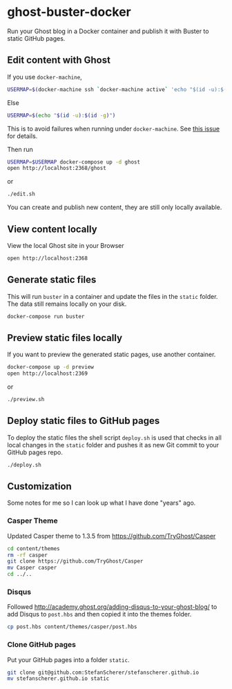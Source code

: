 # ghost-buster-docker

Run your Ghost blog in a Docker container and publish it with Buster to static
GitHub pages.

## Edit content with Ghost

If you use `docker-machine`,
```bash
USERMAP=$(docker-machine ssh `docker-machine active` 'echo "$(id -u):$(id -g)"')
```
Else
```bash
USERMAP=$(echo "$(id -u):$(id -g)")
```
This is to avoid failures when running under `docker-machine`. See [this issue](https://github.com/docker-library/ghost/issues/63#issuecomment-285147730) for details.

Then run

```bash
USERMAP=$USERMAP docker-compose up -d ghost
open http://localhost:2368/ghost
```

or

```bash
./edit.sh
```

You can create and publish new content, they are still only locally available.

## View content locally

View the local Ghost site in your Browser

```bash
open http://localhost:2368
```

## Generate static files

This will run `buster` in a container and update the files in the `static`
folder. The data still remains locally on your disk.

```bash
docker-compose run buster
```

## Preview static files locally

If you want to preview the generated static pages, use another container.

```bash
docker-compose up -d preview
open http://localhost:2369
```

or

```bash
./preview.sh
```

## Deploy static files to GitHub pages

To deploy the static files the shell script `deploy.sh` is used that checks
in all local changes in the `static` folder and pushes it as new Git commit
to your GitHub pages repo.

```bash
./deploy.sh
```

## Customization

Some notes for me so I can look up what I have done "years" ago.

### Casper Theme

Updated Casper theme to 1.3.5 from https://github.com/TryGhost/Casper

```bash
cd content/themes
rm -rf casper
git clone https://github.com/TryGhost/Casper
mv Casper casper
cd ../..
```

### Disqus

Followed http://academy.ghost.org/adding-disqus-to-your-ghost-blog/ to add
Disqus to `post.hbs` and then copied it into the themes folder.

```bash
cp post.hbs content/themes/casper/post.hbs
```

### Clone GitHub pages

Put your GitHub pages into a folder `static`.

```bash
git clone git@github.com:StefanScherer/stefanscherer.github.io
mv stefanscherer.github.io static
```
